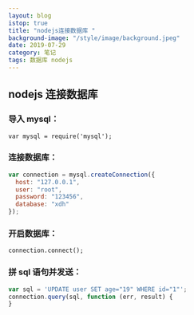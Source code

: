 ```yaml
---
layout: blog
istop: true
title: "nodejs连接数据库 "
background-image: "/style/image/background.jpeg"
date: 2019-07-29
category: 笔记
tags: 数据库 nodejs
---
```


## nodejs 连接数据库

### 导入 mysql：

`var mysql = require('mysql');`

### 连接数据库：

```js
var connection = mysql.createConnection({
  host: "127.0.0.1",
  user: "root",
  password: "123456",
  database: "xdh"
});
```

### 开启数据库：

`connection.connect();`

### 拼 sql 语句并发送：

```js
var sql = 'UPDATE user SET age="19" WHERE id="1"';
connection.query(sql, function (err, result) {
}
```
